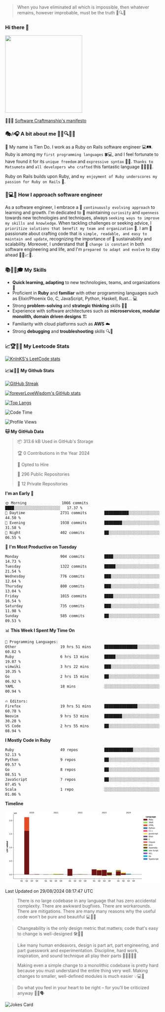 > When you have eliminated all which is impossible, then whatever remains, however improbable, must be the truth 🤔🔍💡
### Hi there 👋

<!--
**foreverLoveWisdom/foreverLoveWisdom** is a ✨ _special_ ✨ repository because its `README.md` (this file) appears on your GitHub profile.

Here are some ideas to get you started:

- 🔭 I’m currently working on ...
- 🌱 I’m currently learning ...
- 👯 I’m looking to collaborate on ...
- 🤔 I’m looking for help with ...
- 💬 Ask me about ...
- 📫 How to reach me: ...
- 😄 Pronouns: ...
- ⚡ Fun fact: ...
-->

<img src="https://codecondo.com/wp-content/uploads/2017/09/railslogo.png" width="250" height="250">

 📜🔨🌟 [Software Craftmanship's manifesto](http://manifesto.softwarecraftsmanship.org/)

### 🎭🎶🎧 A bit about me 🕵️‍♀️🔍🕵️‍♂️
👋 My name is Tien Do. I work as a Ruby on Rails software engineer 💻🛤️. Ruby is among my `first programming languages` 🍀💻, and I feel fortunate to have found it for its `unique freedom` and `expressive syntax` 🤗💬. `Thanks to Matsumoto` and `all developers who crafted` this fantastic language 🙏👨‍💻🌟.

Ruby on Rails builds upon Ruby, and `my enjoyment of Ruby underscores my passion for Ruby on Rails` 🤩.

### 🤔💻🔨 How I approach software engineer
As a software engineer, I embrace a 🔄 `continuously evolving approach` to learning and growth. I'm dedicated to 🤔 maintaining `curiosity` and `openness` towards new technologies and techniques, always `seeking ways to improve my skills and knowledge`. When tackling challenges or seeking advice, I `prioritize solutions that benefit my team and organization` 👥. I am 🎉 passionate about crafting code that is `simple, readable, and easy to maintain and update`, recognizing the importance of 🌱 sustainability and scalability. Moreover, I understand that 🌊 `change is constant` in both software engineering and life, and I'm `prepared to adapt and evolve` to stay ahead 🏃‍♂️📈🔄.

### 📚🧑‍💻🎓 My Skills
- **Quick learning, adapting** to new technologies, teams, and organizations 🚀
- Proficient in **Ruby** and **familiar** with other programming languages such as Elixir/Phoenix Go, C, JavaScript, Python, Haskell, Rust... 💻
- Strong **problem-solving** and **strategic thinking** skills 🤔💡
- Experience with software architectures such as **microservices, modular monolith, domain driven designs** 🏗️
- Familiarity with cloud platforms such as **AWS** ☁️ 
- Strong **debugging** and **troubleshooting** skills 🔍🐞


### 📈🏆🧑‍💻 My Leetcode Stats
[![KnlnKS's LeetCode stats](https://leetcode-stats-six.vercel.app/?username=foreverLoveWisdom&theme=dark)](https://github.com/KnlnKS/leetcode-stats)

#### 📈📊👨‍💻  My Github Stats

[![GitHub Streak](https://github-readme-streak-stats.herokuapp.com/?user=foreverLoveWisdom&theme=dracula)](https://git.io/streak-stats)
&nbsp;
&nbsp;

[![foreverLoveWisdom's GitHub stats](https://github-readme-stats.vercel.app/api?username=foreverLoveWisdom&show_icons=true&theme=react&count_private=true)](https://github.com/anuraghazra/github-readme-stats)

[![Top Langs](https://github-readme-stats.vercel.app/api/top-langs/?username=foreverLoveWisdom&show_icons=true&theme=vue-dark)](https://github.com/anuraghazra/github-readme-stats)

<!--START_SECTION:waka-->
![Code Time](http://img.shields.io/badge/Code%20Time-3%2C191%20hrs%2056%20mins-blue)

![Profile Views](http://img.shields.io/badge/Profile%20Views-0-blue)

**🐱 My GitHub Data** 

> 📦 313.6 kB Used in GitHub's Storage 
 > 
> 🏆 0 Contributions in the Year 2024
 > 
> 💼 Opted to Hire
 > 
> 📜 296 Public Repositories 
 > 
> 🔑 12 Private Repositories 
 > 
**I'm an Early 🐤** 

```text
🌞 Morning                1066 commits        ████░░░░░░░░░░░░░░░░░░░░░   17.37 % 
🌆 Daytime                2731 commits        ███████████░░░░░░░░░░░░░░   44.50 % 
🌃 Evening                1938 commits        ████████░░░░░░░░░░░░░░░░░   31.58 % 
🌙 Night                  402 commits         ██░░░░░░░░░░░░░░░░░░░░░░░   06.55 % 
```
📅 **I'm Most Productive on Tuesday** 

```text
Monday                   904 commits         ████░░░░░░░░░░░░░░░░░░░░░   14.73 % 
Tuesday                  1322 commits        █████░░░░░░░░░░░░░░░░░░░░   21.54 % 
Wednesday                776 commits         ███░░░░░░░░░░░░░░░░░░░░░░   12.64 % 
Thursday                 800 commits         ███░░░░░░░░░░░░░░░░░░░░░░   13.04 % 
Friday                   1015 commits        ████░░░░░░░░░░░░░░░░░░░░░   16.54 % 
Saturday                 735 commits         ███░░░░░░░░░░░░░░░░░░░░░░   11.98 % 
Sunday                   585 commits         ██░░░░░░░░░░░░░░░░░░░░░░░   09.53 % 
```


📊 **This Week I Spent My Time On** 

```text
💬 Programming Languages: 
Other                    19 hrs 51 mins      ███████████████░░░░░░░░░░   60.82 % 
Ruby                     6 hrs 13 mins       █████░░░░░░░░░░░░░░░░░░░░   19.07 % 
vimwiki                  3 hrs 22 mins       ███░░░░░░░░░░░░░░░░░░░░░░   10.35 % 
Go                       2 hrs 15 mins       ██░░░░░░░░░░░░░░░░░░░░░░░   06.92 % 
YAML                     18 mins             ░░░░░░░░░░░░░░░░░░░░░░░░░   00.94 % 

🔥 Editors: 
Firefox                  19 hrs 51 mins      ███████████████░░░░░░░░░░   60.78 % 
Neovim                   9 hrs 53 mins       ████████░░░░░░░░░░░░░░░░░   30.28 % 
VS Code                  2 hrs 55 mins       ██░░░░░░░░░░░░░░░░░░░░░░░   08.94 % 
```

**I Mostly Code in Ruby** 

```text
Ruby                     49 repos            █████████████░░░░░░░░░░░░   52.13 % 
Python                   9 repos             ██░░░░░░░░░░░░░░░░░░░░░░░   09.57 % 
Go                       8 repos             ██░░░░░░░░░░░░░░░░░░░░░░░   08.51 % 
JavaScript               7 repos             ██░░░░░░░░░░░░░░░░░░░░░░░   07.45 % 
Scala                    1 repo              ░░░░░░░░░░░░░░░░░░░░░░░░░   01.06 % 
```



**Timeline**

![Lines of Code chart](https://raw.githubusercontent.com/foreverLoveWisdom/foreverLoveWisdom/main/assets/bar_graph.png)


 Last Updated on 29/08/2024 08:17:47 UTC
<!--END_SECTION:waka-->


> There is no large codebase in any language that has zero accidental complexity. There are awkward bugfixes. There are workarounds. There are mitigations.
> There are many many reasons why the useful code won't be pure and beautiful 💻🐞🤔

> Changeability is the only design metric that matters; code that's easy to change is well-designed 🛠️🔄🎨

> Like many human endeavors, design is part art, part engineering, and part guesswork and experimentation. Discipline, hard work, inspiration, and sound technique all play their parts 🎨🧑‍💻🔬🧪

> Mak­ing even a sim­ple change to a mono­lith­ic code­base is pret­ty hard because you must under­stand the entire thing very well. Mak­ing changes to small­er, well-defined mod­ules is much easier 💡💻🤔
 
 > Do what you feel in your heart to be right – for you’ll be criticized anyway 💖🙏🗣️ 
 
![Jokes Card](https://readme-jokes.vercel.app/api)
